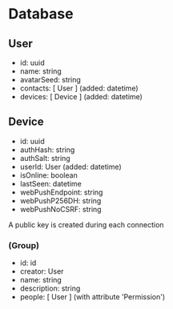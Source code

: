 # Database

## User
- id: uuid <primary>
- name: string
- avatarSeed: string
- contacts: [ User ] (added: datetime)
- devices: [ Device ] (added: datetime)

## Device
- id: uuid <primary>
- authHash: string
- authSalt: string
- userId: User (added: datetime)
- isOnline: boolean
- lastSeen: datetime
- webPushEndpoint: string
- webPushP256DH: string
- webPushNoCSRF: string

A public key is created during each connection

### (Group)
- id: id
- creator: User
- name: string
- description: string
- people: [ User ] (with attribute 'Permission')
